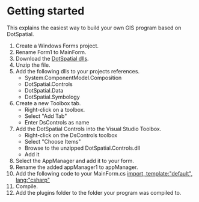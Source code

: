 # Getting started

This explains the easiest way to build your own GIS program based on DotSpatial.

1. Create a Windows Forms project.
2. Rename Form1 to MainForm.
3. Download the [DotSpatial dlls](https://ci.appveyor.com/api/projects/mogikanin/dotspatial/artifacts/Source/bin/Release.zip?branch=master).
4. Unzip the file.
5. Add the following dlls to your projects references.
   * System.ComponentModel.Composition
   * DotSpatial.Controls
   * DotSpatial.Data
   * DotSpatial.Symbology
6. Create a new Toolbox tab.
   * Right-click on a toolbox.
   * Select "Add Tab"
   * Enter DsControls as name
7. Add the DotSpatial Controls into the Visual Studio Toolbox.
   * Right-click on the DsControls toolbox
   * Select "Choose Items"
   * Browse to the unzipped DotSpatial.Controls.dll
   * Add it
8. Select the AppManager and add it to your form.
9. Rename the added appManager1 to appManager.
10. Add the following code to your MainForm.cs
[import, template:"default", lang:"csharp"](../Source/DemoMap/MainForm.cs)
12. Compile.
13. Add the plugins folder to the folder your program was compiled to.




